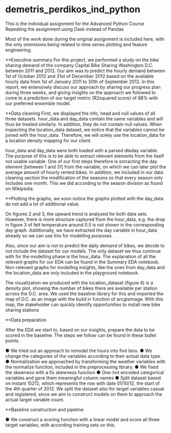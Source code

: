 # demetris_perdikos_ind_python

This is the individual assignment for the Advanced Python Course
Repeating the assignment using Dask instead of Pandas

Most of the work done during the original assignment is included here, with the only ommisions being related to time series plotting and feature engineering.


**Executive summary 
For this project, we performed a study on the bike sharing demand of the company Capital Bike Sharing Washington D.C. between 2011 and 2012. Our aim was to predict the hourly demand between 1st of October 2012 and 31st of December 2012 based on the available hourly data from 1st of January 2011 to 30th of September 2012. In this report, we extensively discuss our approach by sharing our progress plan during three weeks, and giving insights on the approach we followed to come to a prediction of our target metric (R2squared score) of 88% with our preferred ensemble model.

**Data cleaning 
First, we displayed the info, head and null values of all three datasets. hour_data and day_data contain the same variables and will thus be treated similarly. In addition, they do not contain null values. When inspecting the location_data dataset, we notice that the variables cannot be joined with the hour_data. Therefore, we will solely use the location_data for a location density mapping for our client. 
 
hour_data and day_data were both loaded with a parsed dteday variable. The purpose of this is to be able to extract relevant elements from the itself not usable variable. One of our first steps therefore is extracting the day element [between 1 and 31] from the variable, on which we can later plot the average amount of hourly rented bikes. In addition, we included in our data cleaning section the modification of the seasons so that every season only includes one month. This we did according to the season division as found on Wikipedia.


**Plotting the graphs, we soon notice the graphs plotted with the day_data do not add a lot of additional value. 
 
On figures 2 and 3, the upward trend is analysed for both data sets. However, there is more structure captured from the hour_data, e.g. the drop in figure 3 of felt temperature around 0.5 is not shown in the corresponding day graph. Additionally, we have extracted the day variable in hour_data already so we can use this for modelling purposes. 

Also, since our aim is not to predict the daily demand of bikes, we decide to not include the dataset for our models. The only dataset we thus continue with for the modelling phase is the hour_data. The explanation of all the relevant graphs for our EDA can be found in the Summary EDA notebook. Non-relevant graphs for modelling insights, like the ones from day_data and the location_data are only included in the playground notebook. 
 
The visualization we produced with the location_dataset (figure 4) is a density plot, showing the number of bikes there are available per station across the D.C. area. We used the baseline library for this and imported the map of D.C. as an image with the build in function of arcgisimage. With this map, the stakeholder can quickly identify opportunities to install new bike sharing stations


**Data preparation 

After the EDA we start to, based on our insights, prepare the data to be scored in the baseline. The steps we follow can be found in these bullet points. 
 
● We tried out an approach to remodel the hours into five bins.
● We change the categories of the variables according to their actual data type.
● Normalization we approached by transforming the weather variables with the normalize function, included in the preprocessing library. ● We fixed the skewness with a fix skewness function
● One-hot encoded categorical variables and gave them meaningful column names
● Split dataset based on instant 15212, which represents the row with date 01/10/12, the start of the 4th quarter of 2012. We split the dataset also for target variables casual and registered, since we aim to construct models on them to approach the actual target variable count. 

**Baseline construction and pipeline 

● We construct a scoring function with a linear model and score all three target variables, with according training sets on this. 

